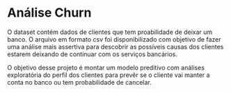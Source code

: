 # Análise Churn 



O dataset contém dados de clientes que tem proabilidade de deixar um banco. O arquivo em formato csv foi disponibilizado com objetivo de fazer uma análise mais assertiva para descobrir as possíveis causas dos clientes estarem deixando de continuar com os serviços bancários.

O objetivo desse projeto é montar um modelo preditivo com análises exploratória do perfil dos clientes para prevêr se o cliente vai manter a conta no banco ou tem probabilidade de cancelar.

